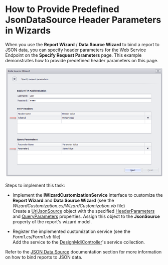 # How to Provide Predefined JsonDataSource Header Parameters in Wizards

When you use the **Report Wizard** / **Data Source Wizard** to bind a report to JSON data, you can specify header parameters for the Web Service Endpoint on the **Specify Request Parameters** page. This example demonstrates how to provide predefined header parameters on this page.

![Predefined Header Parameters](Images/PredefinedHeaderParameters.png)

Steps to implement this task:

- Implement the **IWizardCustomizationService** interface to customize the **Report Wizard** and **Data Source Wizard** (see the *WizardCustomization.cs*/*WizardCustomization.vb* file)  
	Create a [UriJsonSource](https://docs.devexpress.com/CoreLibraries/DevExpress.DataAccess.Json.UriJsonSource) object with the specified [HeaderParameters](https://docs.devexpress.com/CoreLibraries/DevExpress.DataAccess.Json.UriJsonSource.HeaderParameters) and [QueryParameters](https://docs.devexpress.com/CoreLibraries/DevExpress.DataAccess.Json.UriJsonSource.QueryParameters) properties. Assign this object to the **JsonSource** property of the report's wizard model.

- Register the implemented customization service (see the *Form1.cs*/*Form1.vb* file)  
    Add the service to the [DesignMdiController](https://docs.devexpress.com/XtraReports/DevExpress.XtraReports.UserDesigner.XRDesignRibbonForm.DesignMdiController)'s service collection.

Refer to the [JSON Data Source](https://docs.devexpress.com/XtraReports/400377) documentation section for more information on how to bind reports to JSON data.
